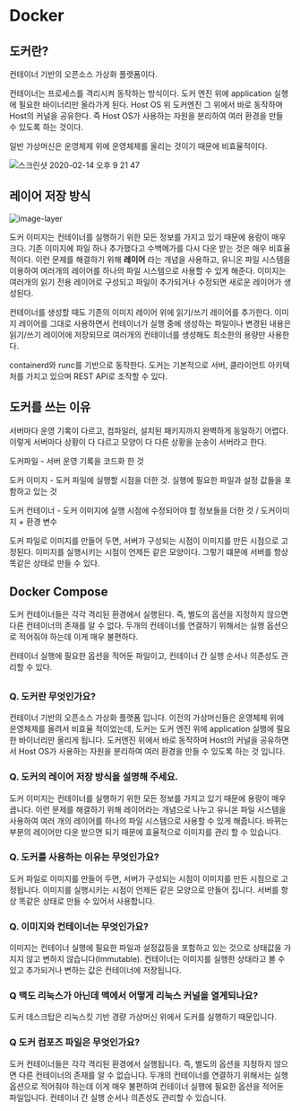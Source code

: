 # Docker

## 도커란?

컨테이너 기반의 오픈소스 가상화 플랫폼이다.

컨테이너는 프로세스를 격리시켜 동작하는 방식이다. 도커 엔진 위에 application 실행에 필요한 바이너리만 올라가게 된다. Host OS 위 도커엔진 그 위에서 바로 동작하며 Host의 커널을 공유한다. 즉 Host OS가 사용하는 자원을 분리하여 여러 환경을 만들 수 있도록 하는 것이다.

일반 가상머신은 운영체제 위에 운영체제를 올리는 것이기 때문에 비효율적이다. 

![스크린샷 2020-02-14 오후 9 21 47](https://user-images.githubusercontent.com/26567962/74531481-15450e00-4f70-11ea-85d5-ee2ce5aef1c7.png)



## 레이어 저장 방식

![image-layer](https://user-images.githubusercontent.com/26567962/74536317-3101e180-4f7b-11ea-8217-1f30185fe047.png)

도커 이미지는 컨테이너를 실행하기 위한 모든 정보를 가지고 있기 때문에 용랑이 매우 크다. 기존 이미지에 파일 하나 추가했다고 수백메가를 다시 다운 받는 것은 매우 비효율 적이다. 이런 문제를 해결하기 위해 **레이어** 라는 개념을 사용하고, 유니온 파일 시스템을 이용하여 여러개의 레이어를 하나의 파일 시스템으로 사용할 수 있게 해준다. 이미지는 여러개의 읽기 전용 레이어로 구성되고 파일이 추가되거나 수정되면 새로운 레이어가 생성된다.

컨테이너를 생성할 때도 기존의 이미지 레이어 위에 읽기/쓰기 레이어를 추가한다. 이미지 레이어를 그대로 사용하면서 컨테이너가 실행 중에 생성하는 파일이나 변경된 내용은 읽기/쓰기 레이어에 저장되므로 여러개의 컨테이너를 생성해도 최소한의 용량만 사용한다. 

containerd와 runc를 기반으로 동작한다. 도커는 기본적으로 서버, 클라이언트 아키텍처를 가지고 있으며 REST API로 조작할 수 있다. 



## 도커를 쓰는 이유

서버마다 운영 기록이 다르고, 컴파일러, 설치된 패키지까지 완벽하게 동일하기 어렵다. 이렇게 서버마다 상황이 다 다르고 모양이 다 다른 상황을 눈송이 서버라고 한다.

도커파일 - 서버 운영 기록을 코드화 한 것

도커 이미지 - 도커 파일에 실행할 시점을 더한 것. 실행에 필요한 파일과 설정 값들을 포함하고 있는 것

도커 컨테이너 - 도커 이미지에 실행 시점에 수정되어야 할 정보들을 더한 것 / 도커이미지 + 환경 변수

도커 파일로 이미지를 만들어 두면, 서버가 구성되는 시점이 이미지를 만든 시점으로 고정된다. 이미지를 실행시키는 시점이 언제든 같은 모양이다. 그렇기 떄문에 서버를 항상 똑같은 상태로 만들 수 있다.



## Docker Compose

도커 컨테이너들은 각각 격리된 환경에서 실행된다. 즉, 별도의 옵션을 지정하지 않으면 다른 컨테이너의 존재를 알 수 없다. 두개의 컨테이너를 연결하기 위해서는 실행 옵션으로 적어줘야 하는데 이게 매우 불편하다.

컨테이너 실행에 필요한 옵션을 적어둔 파일이고, 컨테이너 간 실행 순서나 의존성도 관리할 수 있다.

## 



### Q. 도커란 무엇인가요?

컨테이너 기반의 오픈소스 가상화 플랫폼 입니다. 이전의 가상머신들은 운영체제 위에 운영체제를 올려서 비효율 적이었는데,  도커는 도커 엔진 위에 application 실행에 필요한 바이너리만 올리게 됩니다. 도커엔진 위에서 바로 동작하며 Host의 커널을 공유하면서 Host OS가 사용하는 자원을 분리하여 여러 환경을 만들 수 있도록 하는 것 입니다.



### Q. 도커의 레이어 저장 방식을 설명해 주세요.

도커 이미지는 컨테이너를 실행하기 위한 모든 정보를 가지고 있기 때문에 용랑이 매우 큽니다. 이런 문제를 해결하기 위해 레이어라는 개념으로 나누고 유니온 파일 시스템을 사용하여 여러 개의 레이어를 하나의 파일 시스템으로 사용할 수 있게 해줍니다. 바뀌는 부분의 레이어만 다운 받으면 되기 때문에 효율적으로 이미지를 관리 할 수 있습니다.



### Q. 도커를 사용하는 이유는 무엇인가요?

도커 파일로 이미지를 만들어 두면, 서버가 구성되는 시점이 이미지를 만든 시점으로 고정됩니다. 이미지를 실행시키는 시점이 언제든 같은 모양으로 만들어 집니다. 서버를 항상 똑같은 상태로 만들 수 있어서 사용합니다.



### Q. 이미지와 컨테이너는 무엇인가요?

이미지는 컨테이너 실행에 필요한 파일과 설정값등을 포함하고 있는 것으로 상태값을 가지지 않고 변하지 않습니다(Immutable). 컨테이너는 이미지를 실행한 상태라고 볼 수 있고 추가되거나 변하는 값은 컨테이너에 저장됩니다.



### Q 맥도 리눅스가 아닌데 맥에서 어떻게 리눅스 커널을 열게되나요?

도커 데스크탑은 리눅스킷 기반 경량 가상머신 위에서 도커를 실행하기 때문입니다.



### Q 도커 컴포즈 파일은 무엇인가요?

도커 컨테이너들은 각각 격리된 환경에서 실행됩니다. 즉, 별도의 옵션을 지정하지 않으면 다른 컨테이너의 존재를 알 수 없습니다. 두개의 컨테이너를 연결하기 위해서는 실행 옵션으로 적어줘야 하는데 이게 매우 불편하여 컨테이너 실행에 필요한 옵션을 적어둔 파일입니다. 컨테이너 간 실행 순서나 의존성도 관리할 수 있습니다.


